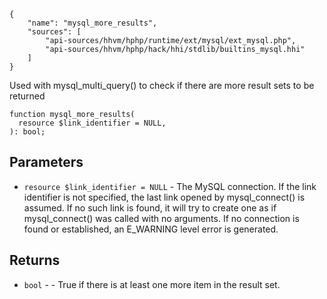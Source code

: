 ``` yamlmeta
{
    "name": "mysql_more_results",
    "sources": [
        "api-sources/hhvm/hphp/runtime/ext/mysql/ext_mysql.php",
        "api-sources/hhvm/hphp/hack/hhi/stdlib/builtins_mysql.hhi"
    ]
}
```




Used with mysql_multi_query() to check if there are more result sets to be
returned




``` Hack
function mysql_more_results(
  resource $link_identifier = NULL,
): bool;
```




## Parameters




+ ` resource $link_identifier = NULL ` - The MySQL connection. If the link
  identifier is not specified, the last link
  opened by mysql_connect() is assumed. If
  no such link is found, it will try to
  create one as if mysql_connect() was
  called with no arguments. If no connection
  is found or established, an E_WARNING
  level error is generated.




## Returns




* ` bool ` - - True if there is at least one more item in the result set.
<!-- HHAPIDOC -->
